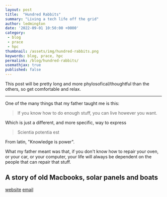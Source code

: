 ```yaml
---
layout: post
title:  "Hundred Rabbits"
summary: "Living a tech life off the grid"
author: ledmington
date: '2022-09-01 10:50:00 +0000'
category:
 - blog
 - prace
 - hpc
thumbnail: /assets/img/hundred-rabbits.png
keywords: blog, prace, hpc
permalink: /blog/hundred-rabbits/
usemathjax: true
published: false
---
```


This post will be pretty long and more phylosofical/thoughtful than the others, so get comfortable and relax.

---

One of the many things that my father taught me is this:
> If you know how to do enough stuff, you can live however you want.

Which is just a different, and more specific, way to express
> Scientia potentia est

From latin, "Knowledge is power".

What my father meant was that, if you don't know how to repair your oven, or your car, or your computer, your life will always be dependent on the people that can repair that stuff.


## A story of old Macbooks, solar panels and boats

[website](https://100r.co/site/home.html)
[email](mailto:hundredrabbits@gmail.com)